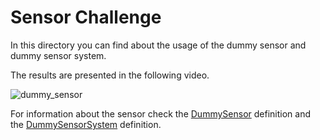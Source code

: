 # Sensor Challenge

In this directory you can find about the usage of the dummy sensor and dummy sensor system.

The results are presented in the following video.

![dummy_sensor](/sensor_challenge/img/demo_sensor.gif)

For information about the sensor check the [DummySensor](/sensor_challenge/DummySensorSystem/DummySensor/README.md) definition and the [DummySensorSystem](/sensor_challenge/DummySensorSystem/README.md) definition.
